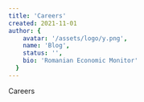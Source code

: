 ```yaml
---
title: 'Careers'
created: 2021-11-01
author: {
    avatar: '/assets/logo/y.png',
    name: 'Blog',
    status: '',
    bio: 'Romanian Economic Monitor'
  }
---
```


Careers
